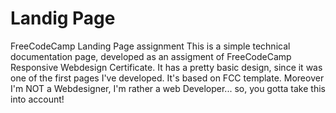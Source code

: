 # Landig Page
FreeCodeCamp Landing Page assignment
This is a simple technical documentation page, developed as an assigment of FreeCodeCamp Responsive Webdesign Certificate.
It has a pretty basic design, since it was one of the first pages I've developed. It's based on FCC template. Moreover I'm NOT a Webdesigner, I'm rather a web Developer... so, you gotta take this into account!
